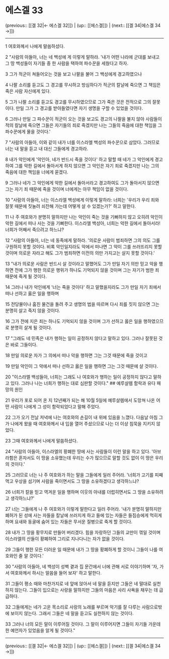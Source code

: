 # 에스겔 33

(previous:: [[겔 32|← 에스겔 32]]) | (up:: [[에스겔]]) | (next:: [[겔 34|에스겔 34 →]])

***




1 
여호와께서 나에게 말씀하셨다. 



2 
"사람의 아들아, 너는 네 백성에 게 이렇게 말하라. '내가 어떤 나라에 군대를 보내고 그 땅 백성들이 자기들 중 한 사람을 택하여 파수꾼을 세웠다고 하자. 



3 
그가 적군이 쳐들어오는 것을 보고 나팔을 불어 그 백성에게 경고하였으나 



4 
나팔 소리를 듣고도 그 경고를 무시하고 방심하다가 적군의 칼날에 죽으면 그 책임은 죽은 사람 자신에게 있다. 



5 
그가 나팔 소리를 듣고도 경고를 무시하였으므로 그가 죽은 것은 전적으로 그의 잘못이다. 만일 그가 그 경고를 받아들였다면 자기 생명을 구할 수 있었을 것이다. 



6 
그러나 만일 그 파수꾼이 적군이 오는 것을 보고도 경고의 나팔을 불지 않아 사람들이 적의 칼날에 죽으면 그들은 자기들의 죄로 죽겠지만 나는 그들의 죽음에 대한 책임을 그 파수꾼에게 물을 것이다.' 



7 
"사람의 아들아, 이와 같이 내가 너를 이스라엘 백성의 파수꾼으로 삼았다. 그러므로 너는 내 말을 듣고 내 대신 그들에게 경고하라. 



8 
내가 악인에게 '악인아, 네가 반드시 죽을 것이다' 하고 말할 때 네가 그 악인에게 경고하여 그를 악한 길에서 돌아서게 하지 않으면 그 악인은 자기 죄로 죽겠지만 나는 그의 죽음에 대한 책임을 너에게 묻겠다. 



9 
그러나 네가 그 악인에게 악한 길에서 돌아서라고 경고하여도 그가 돌아서지 않으면 그는 자기 죄 때문에 죽을 것이며 너에게는 아무 책임이 없을 것이다. 



10 
"사람의 아들아, 너는 이스라엘 백성에게 이렇게 말하라: 너희는 '우리가 우리 죄와 잘못 때문에 짓눌려 쇠잔해 가는데 어떻게 살 수 있겠는가?' 하고 말한다. 



11 
나 주 여호와가 분명히 말하지만 나는 악인이 죽는 것을 기뻐하지 않고 오히려 악인이 악한 길에서 떠나 사는 것을 기뻐한다. 이스라엘 백성아, 너희는 악한 길에서 돌아서라! 너희가 어째서 죽으려고 하느냐? 



12 
"사람의 아들아, 너는 네 동족에게 말하라. '의로운 사람이 범죄하면 그의 의도 그를 구원하지 못할 것이다. 비록 악인일지라도 악에서 떠나면 그 악이 그를 쓰러뜨리지 못할 것이며 의로운 자라고 해도 그가 범죄하면 이전의 의만 가지고는 살지 못할 것이다.' 



13 
"내가 의로운 사람은 반드시 살 것이라고 말했어도 그가 만일 자기 의만 믿고 악을 행하면 전에 그가 행한 의로운 행위가 하나도 기억되지 않을 것이며 그는 자기가 범한 죄 때문에 죽게 될 것이다. 



14 
그러나 내가 악인에게 '너는 죽을 것이다' 하고 말했을지라도 그가 만일 자기 죄에서 떠나 선하고 옳은 일을 행하며 



15 
전당물이나 훔친 물건을 돌려 주고 생명의 법을 따르며 다시 죄를 짓지 않으면 그는 분명히 살고 죽지 않을 것이다. 



16 
그가 전에 지은 죄는 하나도 기억되지 않을 것이며 그가 선하고 옳은 일을 행하였으므로 분명히 살게 될 것이다. 



17 
"그래도 네 민족은 내가 행하는 일이 공정하지 않다고 말하고 있다. 그러나 잘못된 것은 바로 그들이다. 



18 
만일 의로운 자가 그 의에서 떠나 악을 행하면 그는 그것 때문에 죽을 것이고 



19 
만일 악인이 그 악에서 떠나 선하고 옳은 일을 행하면 그는 그것 때문에 살 것이다. 



20 
"이스라엘 백성들아, 너희는 그래도 나 여호와가 행하는 일이 공정하지 않다고 말하고 있다. 그러나 나는 너희가 행하는 대로 심판할 것이다." ## 예루살렘 함락과 유다 패망의 원인 



21 
우리가 포로 되어 온 지 12년째가 되는 해 10월 5일에 예루살렘에서 도망쳐 나온 어떤 사람이 나에게 그 성이 함락되었다고 말해 주었다. 



22 
그가 오기 전날 저녁에 나는 여호와의 손길이 내 위에 있음을 느꼈다. 다음날 아침 그가 나에게 왔을 때 여호와께서 내 입을 열어 주셨으므로 나는 더 이상 침묵을 지키지 않았다. 



23 
그때 여호와께서 나에게 말씀하셨다. 



24 
"사람의 아들아, 이스라엘의 황폐한 땅에 사는 사람들이 이런 말을 하고 있다. '아브라함은 혼자서도 이 땅을 소유했는데 우리는 수가 많으므로 말할 것도 없이 이 땅은 우리의 것이다.' 



25 
그러므로 너는 나 주 여호와가 하는 말을 그들에게 일러 주어라. '너희가 고기를 피째 먹고 우상을 섬기며 사람을 죽이면서도 그 땅을 소유하겠다고 생각하느냐? 



26 
너희가 칼을 믿고 역겨운 일을 행하며 이웃의 아내를 더럽히면서도 그 땅을 소유하려고 생각하느냐?' 



27 
너는 그들에게 나 주 여호와가 이렇게 말한다고 일러 주어라. '내가 분명히 말하지만 폐허가 된 성에 사는 자들을 칼날에 쓰러지게 하고 들에 있는 자들은 들짐승에게 먹히게 하며 요새와 동굴에 숨어 있는 자들은 무서운 질병으로 죽게 할 것이다. 



28 
내가 그 땅을 황무지로 만들어 버리겠다. 힘을 자랑하던 그들의 교만이 꺾일 것이며 이스라엘의 산들이 황폐하여 그리로 지나다니는 자가 없을 것이다. 



29 
그들이 행한 모든 더러운 일 때문에 내가 그 땅을 황폐하게 할 것이니 그들이 나를 여호와인 줄 알 것이다.' 



30 
"사람의 아들아, 네 백성이 성벽 곁과 집 문간에서 너에 관해 서로 이야기하며 '자, 가서 여호와께서 하시는 말씀을 들어 보자' 하고 말한다. 



31 
그들이 평소 때와 마찬가지로 네 앞에 앉아서 네 말을 듣지만 그들은 네 말대로 실천하지 않는다. 그들이 입으로는 사랑을 말하지만 그들의 마음은 사리 사욕을 채우는 데 급급하다. 



32 
그들에게는 네가 고운 목소리로 사랑의 노래를 부르며 악기를 잘 다루는 사람으로밖에 보이지 않는다. 그래서 그들은 네 말을 듣고도 실천하지 않는 것이다. 



33 
그러나 너의 모든 말이 이루어질 것이다. 그 말이 이루어지면 그들이 자기들 가운데 한 예언자가 있었음을 알게 될 것이다."

***

(previous:: [[겔 32|← 에스겔 32]]) | (up:: [[에스겔]]) | (next:: [[겔 34|에스겔 34 →]])
